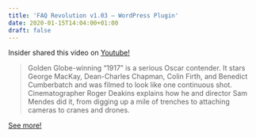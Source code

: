 ```yaml
---
title: 'FAQ Revolution v1.03 – WordPress Plugin'
date: 2020-01-15T14:04:00+01:00
draft: false
---
```


Insider shared this video on [Youtube!](https://www.youtube.com/watch?v=kMBnvz-dEXw)

> Golden Globe-winning “1917” is a serious Oscar contender. It stars George MacKay, Dean-Charles Chapman, Colin Firth, and Benedict Cumberbatch and was filmed to look like one continuous shot. Cinematographer Roger Deakins explains how he and director Sam Mendes did it, from digging up a mile of trenches to attaching cameras to cranes and drones.

[See more!](https://www.youtube.com/watch?v=kMBnvz-dEXw)